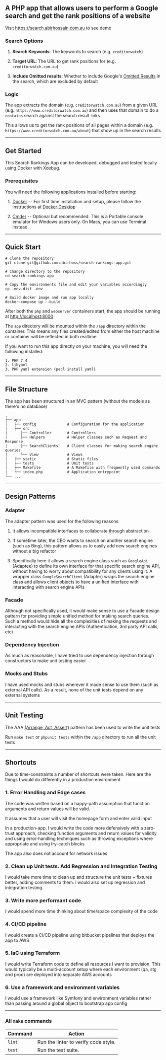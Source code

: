 ## A PHP app that allows users to perform a Google search and get the rank positions of a website

Visit https://search.abirhossain.com.au to see demo

### Search Options

1. **Search Keywords**: The keywords to search (e.g. `creditorwatch`)


2. **Target URL**: The URL to get rank positions for (e.g. `creditorwatch.com.au`)


3. **Include Omitted results**: Whether to include Google's [Omitted Results](https://support.google.com/gsa/answer/2710009?hl=en) in the search, which are excluded by default

### Logic

The app extracts the domain (e.g. `creditorwatch.com.au`) from a given URL (e.g. `https://www.creditorwatch.com.au`) and then uses that domain to do a `contains` search against the search result links

This allows us to get the rank positions of all pages within a domain (e.g. `https://www.creditorwatch.com.au/about`) that show up in the search results

---

## Get Started

This Search Rankings App can be developed, debugged and tested locally using Docker with Xdebug.

### Prerequisites

You will need the following applications installed before starting:

1. [Docker](https://docs.docker.com/install/) -- For first time installation and setup, please follow the instructions at [Docker Desktop](https://docs.docker.com/desktop/)

2. [Cmder](https://cmder.net/) -- Optional but recommended. This is a Portable console emulator for Windows users only. On Macs, you can use Terminal instead.

---

## Quick Start

```
# Clone the repository
git clone git@github.com:abirhoss/search-rankings-app.git

# Change directory to the repository
cd search-rankings-app

# Copy the environments file and edit your variables accordingly
cp .env.dist .env

# Build docker image and run app locally
docker-compose up --build
```

After both the `php` and `webserver` containers start, the app should be running at [http://localhost:8000](http://localhost:8000)

The `app` directory will be mounted within the `/app` directory within the container.
This means any files created/edited from either the host machine or container will be reflected in both realtime.

If you want to run this app directly on your machine, you will need the following installed:

```
1. PHP 7.4
2. libyaml
3. PHP yaml extension (pecl install yaml)
```

---

## File Structure

The app has been structured in an MVC pattern (without the models as there's no database)

	.
	├── app
	|   ├── config              # Configuration for the application
	|   ├── src
	|      ├── Controller       # Controllers
	|      ├── Helpers          # Helper classes such as Request and Response
	|      ├── SearchClients    # Client classes for making search engine queries
	|      └── View             # Views
	|   ├── static              # Static files
	|   ├── tests               # Unit tests
	|   ├── Makefile            # A Makefile with frequently used commands
	|   └── index.php           # Application entrypoint
	└── ...

---

## Design Patterns

### Adapter

The adapter pattern was used for the following reasons:

1. It allows incompatible interfaces to collaborate through abstraction


2. If sometime later, the CEO wants to search on another search engine (such as Bing), this pattern allows us to easily add new search engines without a big refactor


3. Specifically here it allows a search engine class such as `GoogleApi` (Adaptee) to define its own interface for that specific search engine API, without having to worry about compatibility for any clients using it. A wrapper class `GoogleSearchClient` (Adapter)  wraps the search engine class and allows client objects to have a unified interface with interacting with search engine APIs

### Facade

Although not specifically used, it would make sense to use a Facade design pattern for providing simple unified method for making search queries. Such a method would hide all the complexities of making the requests and interacting with the search engine APIs (Authentication, 3rd party API calls, etc)

### Dependency Injection

As much as reasonable, I have tried to use dependency injection through constructors to make unit testing easier

### Mocks and Stubs

I have used mocks and stubs wherever it made sense to use them (such as external API calls). As a result, none of the unit tests depend on any external systems

---
## Unit Testing

The AAA [(Arrange, Act, Assert)](https://automationpanda.com/2020/07/07/arrange-act-assert-a-pattern-for-writing-good-tests/) pattern has been used to write the unit tests

Run `make test` or `phpunit tests` within the `/app` directory to run all the unit tests

---

## Shortcuts

Due to time-constraints a number of shortcuts were taken. Here are the things I would do differently in a production environment

### 1. Error Handling and Edge cases

The code was written based on a happy-path assumption that function arguments and return values will be valid.

It assumes that a user will visit the homepage form and enter valid input

In a production-app, I would write the code more defensively with a zero-trust approach, checking function arguments and return values for validity and using error-handling techniques such as throwing exceptions where appropriate and using try-catch blocks

The app also does not account for network issues

### 2. Clean up Unit tests. Add Regression and Integration Testing

I would take more time to clean up and structure the unit tests + fixtures better, adding comments to them. I would also set up regression and integration testing.

### 3. Write more performant code

I would spend more time thinking about time/space complexity of the code

### 4. CI/CD pipeline

I would create a CI/CD pipeline using bitbucket pipelines that deploys the app to AWS

### 5. IaC using Terraform

I would write Terraform code to define all resources I want to provision. This would typically be a multi-account setup where each environment (qa, stg and prod) are deployed into separate AWS accounts

### 6. Use a framework and environment variables

I would use a framework like Symfony and environment variables rather than passing around a global object to bootstrap app config

---

### All `make` commands

| Command | Action |
| ------- | ------ |
| `lint` | Run the linter to verify code style. |
| `test` | Run the test suite. |
